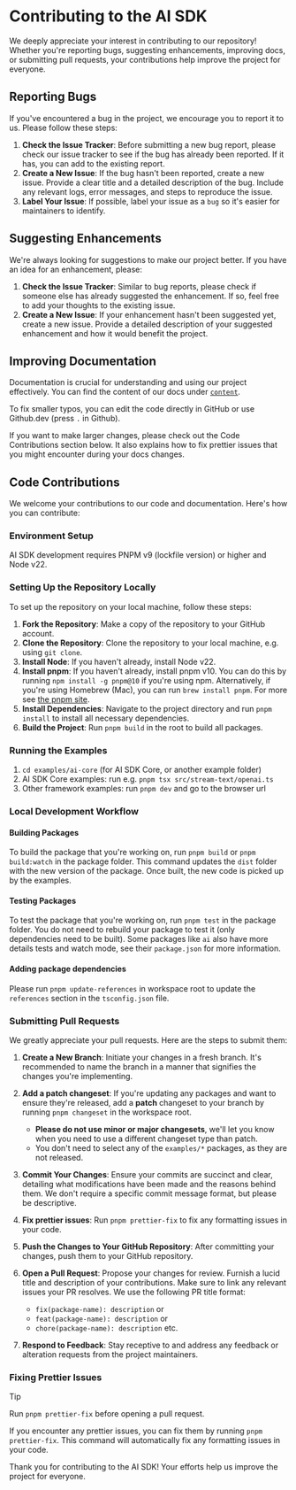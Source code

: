# Contributing to the AI SDK

We deeply appreciate your interest in contributing to our repository! Whether you're reporting bugs, suggesting enhancements, improving docs, or submitting pull requests, your contributions help improve the project for everyone.

## Reporting Bugs

If you've encountered a bug in the project, we encourage you to report it to us. Please follow these steps:

1. **Check the Issue Tracker**: Before submitting a new bug report, please check our issue tracker to see if the bug has already been reported. If it has, you can add to the existing report.
2. **Create a New Issue**: If the bug hasn't been reported, create a new issue. Provide a clear title and a detailed description of the bug. Include any relevant logs, error messages, and steps to reproduce the issue.
3. **Label Your Issue**: If possible, label your issue as a `bug` so it's easier for maintainers to identify.

## Suggesting Enhancements

We're always looking for suggestions to make our project better. If you have an idea for an enhancement, please:

1. **Check the Issue Tracker**: Similar to bug reports, please check if someone else has already suggested the enhancement. If so, feel free to add your thoughts to the existing issue.
2. **Create a New Issue**: If your enhancement hasn't been suggested yet, create a new issue. Provide a detailed description of your suggested enhancement and how it would benefit the project.

## Improving Documentation

Documentation is crucial for understanding and using our project effectively.
You can find the content of our docs under [`content`](https://github.com/vercel/ai/tree/main/content).

To fix smaller typos, you can edit the code directly in GitHub or use Github.dev (press `.` in Github).

If you want to make larger changes, please check out the Code Contributions section below. It also explains how to fix prettier issues that you might encounter during your docs changes.

## Code Contributions

We welcome your contributions to our code and documentation. Here's how you can contribute:

### Environment Setup

AI SDK development requires PNPM v9 (lockfile version) or higher and Node v22.

### Setting Up the Repository Locally

To set up the repository on your local machine, follow these steps:

1. **Fork the Repository**: Make a copy of the repository to your GitHub account.
2. **Clone the Repository**: Clone the repository to your local machine, e.g. using `git clone`.
3. **Install Node**: If you haven't already, install Node v22.
4. **Install pnpm**: If you haven't already, install pnpm v10. You can do this by running `npm install -g pnpm@10` if you're using npm. Alternatively, if you're using Homebrew (Mac), you can run `brew install pnpm`. For more see [the pnpm site](https://pnpm.io/installation).
5. **Install Dependencies**: Navigate to the project directory and run `pnpm install` to install all necessary dependencies.
6. **Build the Project**: Run `pnpm build` in the root to build all packages.

### Running the Examples

1. `cd examples/ai-core` (for AI SDK Core, or another example folder)
1. AI SDK Core examples: run e.g. `pnpm tsx src/stream-text/openai.ts`
1. Other framework examples: run `pnpm dev` and go to the browser url

### Local Development Workflow

#### Building Packages

To build the package that you're working on, run `pnpm build` or `pnpm build:watch` in the package folder.
This command updates the `dist` folder with the new version of the package.
Once built, the new code is picked up by the examples.

#### Testing Packages

To test the package that you're working on, run `pnpm test` in the package folder.
You do not need to rebuild your package to test it (only dependencies need to be built).
Some packages like `ai` also have more details tests and watch mode, see their `package.json` for more information.

#### Adding package dependencies

Please run `pnpm update-references` in workspace root to update the `references` section in the `tsconfig.json` file.

### Submitting Pull Requests

We greatly appreciate your pull requests. Here are the steps to submit them:

1. **Create a New Branch**: Initiate your changes in a fresh branch. It's recommended to name the branch in a manner that signifies the changes you're implementing.
2. **Add a patch changeset**: If you're updating any packages and want to ensure they're released, add a **patch** changeset to your branch by running `pnpm changeset` in the workspace root.

   - **Please do not use minor or major changesets**, we'll let you know when you need to use a different changeset type than patch.
   - You don't need to select any of the `examples/*` packages, as they are not released.

3. **Commit Your Changes**: Ensure your commits are succinct and clear, detailing what modifications have been made and the reasons behind them. We don't require a specific commit message format, but please be descriptive.
4. **Fix prettier issues**: Run `pnpm prettier-fix` to fix any formatting issues in your code.
5. **Push the Changes to Your GitHub Repository**: After committing your changes, push them to your GitHub repository.
6. **Open a Pull Request**: Propose your changes for review. Furnish a lucid title and description of your contributions. Make sure to link any relevant issues your PR resolves. We use the following PR title format:

   - `fix(package-name): description` or
   - `feat(package-name): description` or
   - `chore(package-name): description` etc.

7. **Respond to Feedback**: Stay receptive to and address any feedback or alteration requests from the project maintainers.

### Fixing Prettier Issues

> [!TIP]
> Run `pnpm prettier-fix` before opening a pull request.

If you encounter any prettier issues, you can fix them by running `pnpm prettier-fix`. This command will automatically fix any formatting issues in your code.

Thank you for contributing to the AI SDK! Your efforts help us improve the project for everyone.
